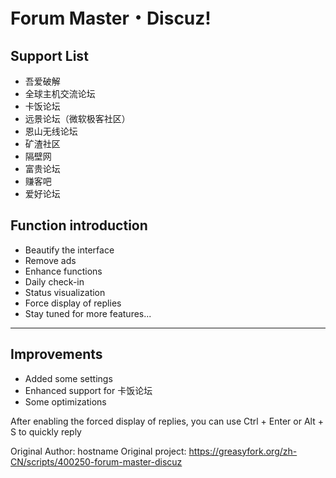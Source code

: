 # Forum Master・Discuz!
## Support List
- 吾爱破解
- 全球主机交流论坛
- 卡饭论坛
- 远景论坛（微软极客社区）
- 恩山无线论坛
- 矿渣社区
- 隔壁网
- 富贵论坛
- 赚客吧
- 爱好论坛

## Function introduction
- Beautify the interface
- Remove ads
- Enhance functions
- Daily check-in
- Status visualization
- Force display of replies
- Stay tuned for more features...
---
## Improvements
- Added some settings
- Enhanced support for 卡饭论坛
- Some optimizations

After enabling the forced display of replies, you can use Ctrl + Enter or Alt + S to quickly reply

Original Author: hostname
Original project: https://greasyfork.org/zh-CN/scripts/400250-forum-master-discuz